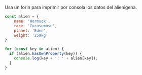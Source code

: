 Usa un forin para imprimir por consola los datos del alienigena.
```js
const alien = {
    name: 'Wormuck',
    race: 'Cucusumusu',
    planet: 'Eden',
    weight: '259kg'
}

for (const key in alien) {
  if (alien.hasOwnProperty(key)) {
    console.log(key + ': ' + alien[key]);
  }
}
```

